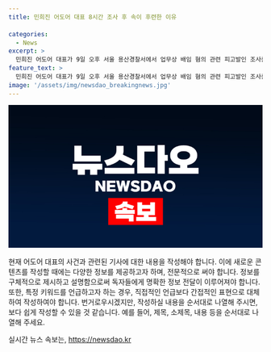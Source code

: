 ```yaml
---
title: 민희진 어도어 대표 8시간 조사 후 속이 후련한 이유

categories:
  - News
excerpt: >
  민희진 어도어 대표가 9일 오후 서울 용산경찰서에서 업무상 배임 혐의 관련 피고발인 조사를 마치고 기자들을 만나 사실대로 얘기했고, 오늘 원래 제 날짜가 아니었는데 제가 원해서 먼저 조사받고 나온 것이라며 사실대로 얘기해서 속이 너무 후련하다고 말했다. 8시간24분 동안의 조사가 끝난 후, 민 대표는 시간이 오래 걸린 이유를 설명하면서 하고 싶은 말이 많아 가지고 (시간이 오래 걸린 것 같다)며 하이브에서 고발한 건이 있다 보니 시간이 좀 걸렸던 것 같다고 말했다.
feature_text: >
  민희진 어도어 대표가 9일 오후 서울 용산경찰서에서 업무상 배임 혐의 관련 피고발인 조사를 마치고 기자들을 만나 사실대로 얘기했고, 오늘 원래 제 날짜가 아니었는데 제가 원해서 먼저 조사받고 나온 것이라며 사실대로 얘기해서 속이 너무 후련하다고 말했다. 8시간24분 동안의 조사가 끝난 후, 민 대표는 시간이 오래 걸린 이유를 설명하면서 하고 싶은 말이 많아 가지고 (시간이 오래 걸린 것 같다)며 하이브에서 고발한 건이 있다 보니 시간이 좀 걸렸던 것 같다고 말했다.
image: '/assets/img/newsdao_breakingnews.jpg'
---
```


<p><img src="/assets/img/newsdao_breakingnews.jpg" alt="cryptoinkorea 속보" /></p>

<p>현재 어도어 대표의 사건과 관련된 기사에 대한 내용을 작성해야 합니다. 이에 새로운 콘텐츠를 작성할 때에는 다양한 정보를 제공하고자 하며, 전문적으로 써야 합니다. 정보를 구체적으로 제시하고 설명함으로써 독자들에게 명확한 정보 전달이 이루어져야 합니다. 또한, 특정 키워드를 언급하고자 하는 경우, 직접적인 언급보다 간접적인 표현으로 대체하여 작성하여야 합니다. 번거로우시겠지만, 작성하실 내용을 순서대로 나열해 주시면, 보다 쉽게 작성할 수 있을 것 같습니다. 예를 들어, 제목, 소제목, 내용 등을 순서대로 나열해 주세요.</p>
실시간 뉴스 속보는, <a href="https://newsdao.kr" rel="dofollow">https://newsdao.kr</a>


